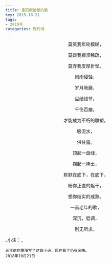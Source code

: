 ```yaml
---
title: 重阳献给根的歌
key: 2015.10.21
tags: 
- 2015年 
categories: 现代诗
---
```


<p align="center">莫笑我年轮模糊，
</p>
<p align="center">莫嫌我根须稀疏，
</p>
<p align="center">莫弃我皮厚折邹。
</p>
<p align="center">风雨侵蚀，
</p>
<p align="center">岁月坜磨，
</p>
<p align="center">盘结错节，
</p>
<p align="center">千伤百瘤。
</p>
<p align="center">才能成为不朽的雕塑。
</p>
<p align="center">吸泥水，
</p>
<p align="center">供甘露。
</p>
<p align="center">顶起一盘绿，
</p>
<p align="center">掬起一捧土，
</p>
<p align="center">默默在底下，在底下，
</p>
<p align="center">盼你正直的躯干，
</p>
<p align="center">想你结实的成熟。
</p>
<p align="center">一首老年的歌，
</p>
<p align="center">深沉，低调，
</p>
<p align="center">别无所求。
</p>
_小注：_

```
三年前的重阳写了这首小诗，现在看了仍有余味。
2018年10月21日
```